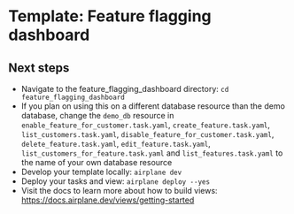 # Template: Feature flagging dashboard

## Next steps

- Navigate to the feature_flagging_dashboard directory: `cd feature_flagging_dashboard`
- If you plan on using this on a different database resource than the demo database, change the `demo_db` resource in `enable_feature_for_customer.task.yaml`, `create_feature.task.yaml`, `list_customers.task.yaml`, `disable_feature_for_customer.task.yaml`, `delete_feature.task.yaml`, `edit_feature.task.yaml`, `list_customers_for_feature.task.yaml` and `list_features.task.yaml` to the name of your own database resource
- Develop your template locally: `airplane dev`
- Deploy your tasks and view: `airplane deploy --yes`
- Visit the docs to learn more about how to build views: https://docs.airplane.dev/views/getting-started
